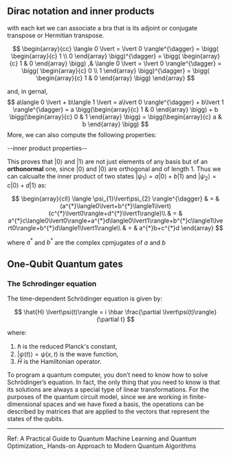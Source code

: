 ## Dirac notation and inner products
with each ket we can associate a bra that is its adjoint or conjugate transpose or Hermitian transpose.

$$
\begin{array}{cc}
    \langle 0 \lvert = \lvert 0 \rangle^{\dagger} = \bigg(
    \begin{array}{c}
    1 \\ 0
    \end{array}
    \bigg)^{\dagger}
    =
    \bigg(
    \begin{array}{c}
    1 & 0
    \end{array}
    \bigg)
    ,&
    \langle 0 \lvert = \lvert 0 \rangle^{\dagger} = \bigg(
    \begin{array}{c}
    0 \\ 1
    \end{array}
    \bigg)^{\dagger}
    =
    \bigg(
    \begin{array}{c}
    1 & 0
    \end{array}
    \bigg)
\end{array}
$$

and, in gernal,
$$
a\langle 0 \lvert + b\langle 1 \lvert = a\lvert 0 \rangle^{\dagger} + b\lvert 1 \rangle^{\dagger} = a \bigg(\begin{array}{c} 1 & 0 \end{array} \bigg) + b \bigg(\begin{array}{c} 0 & 1 \end{array} \bigg) = \bigg(\begin{array}{c} a & b \end{array} \bigg)
$$
More, we can also compute the following properties:

--inner product properties--

This proves that $\lvert 0 \rangle$ and $\lvert 1 \rangle$ are not just elements of any basis but of an **orthonormal** one, since $\lvert 0 \rangle$ and $\lvert 0 \rangle$ are orthogonal and of length 1. Thus we can calcualte the inner product of two states $\lvert \psi_{1} \rangle = a\lvert 0 \rangle + b\lvert 1 \rangle$ and $\lvert \psi_{2} \rangle = c\lvert 0 \rangle + d\lvert 1 \rangle$ as:

$$
\begin{array}{cll}
\langle \psi_{1}\lvert\psi_{2} \rangle^{\dagger} & = & (a^{*}\langle0\lvert+b^{*}\langle1\lvert)(c^{*}\lvert0\rangle+d^{*}\lvert1\rangle)\\
 & = & a^{*}c\langle0\lvert0\rangle+a^{*}d\langle0\lvert1\rangle+b^{*}c\langle1\lvert0\rangle+b^{*}d\langle1\lvert1\rangle\\
 & = & a^{*}b+c^{*}d
\end{array}
$$

where $a^{*}$ and $b^{*}$ are the complex cpmjugates of $a$ and $b$

## One-Qubit Quantum gates
### **The Schrodinger equation**
The time-dependent Schrödinger equation is given by:

$$
\hat{H} \lvert\psi(t)\rangle = i \hbar \frac{\partial \lvert\psi(t)\rangle}{\partial t}
$$

where:

1. $\hbar$ is the reduced Planck's constant,
2. $\lvert\psi(t)\rangle = \psi(x,t)$ is the wave function,
3. $\hat{H}$ is the Hamiltonian operator.

To program a quantum computer, you don’t need to know how to solve Schrödinger’s equation. In fact, the only thing that you need to know is that its solutions are always a special type of linear transformations. For the purposes of the quantum circuit model, since we are working in finite-dimensional spaces and we have fixed a basis, the operations can be described by matrices that are applied to the vectors that represent the states of the qubits.



























---


Ref: A Practical Guide to Quantum Machine Learning and Quantum Optimization_ Hands-on Approach to Modern Quantum Algorithms